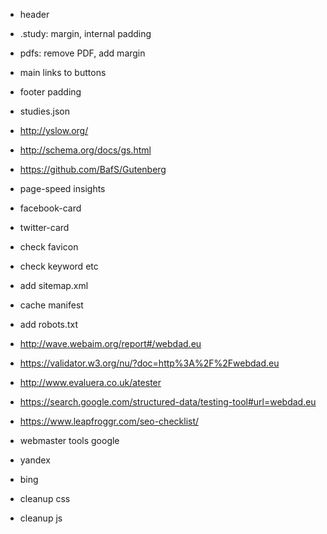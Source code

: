 
* header
* .study: margin, internal padding
* pdfs: remove PDF, add margin
* main links to buttons
* footer padding


* studies.json


*   http://yslow.org/
*   http://schema.org/docs/gs.html
*   https://github.com/BafS/Gutenberg
*   page-speed insights
*   facebook-card
*   twitter-card
*   check favicon
*   check keyword etc
*   add sitemap.xml
* cache manifest
* add robots.txt
*   http://wave.webaim.org/report#/webdad.eu
*    https://validator.w3.org/nu/?doc=http%3A%2F%2Fwebdad.eu
*    http://www.evaluera.co.uk/atester
*   https://search.google.com/structured-data/testing-tool#url=webdad.eu
* https://www.leapfroggr.com/seo-checklist/

* webmaster tools google
* yandex
* bing


* cleanup css
* cleanup js
